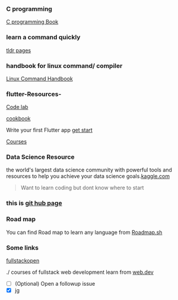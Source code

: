 ### C programming 
[C programming Book](https://flaviocopes.com/books-dist/c-handbook.pdf)


### learn a command quickly 
[tldr pages](https://tldr.sh/)


### handbook for linux command/ compiler 
[Linux Command Handbook](https://flaviocopes.com/books-dist/cli-handbook.pdf)


### flutter-Resources-

[Code lab](https://codelabs.developers.google.com/codelabs/flutter-codelab-first#0)

[cookbook](https://docs.flutter.dev/cookbook)

Write your first Flutter app [get start](https://docs.flutter.dev/get-started/codelab)

[Courses](https://docs.flutter.dev/resources/courses)

### Data Science Resource
the world's largest data science community with powerful tools and resources to help you achieve your data science goals.[kaggle.com](https://www.kaggle.com/)

> Want to learn coding but dont know where to start

### this is [git hub page](https://docs.github.com/en/get-started/writing-on-github/getting-started-with-writing-and-formatting-on-github/basic-writing-and-formatting-syntax#links)


### Road map

You can find Road map to learn any language from [Roadmap.sh](https://roadmap.sh/)

### Some links 
[fullstackopen](https://fullstackopen.com/en/#course-contents)

 ./ courses of fullstack web development learn from [web.dev](https://web.dev/)

 - [ ] \(Optional) Open a followup issue
 - [X] jg
